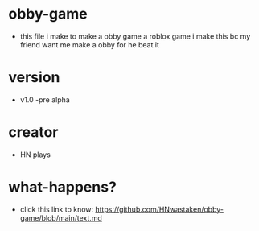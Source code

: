 # obby-game
- this file i make to make a obby game a roblox game i make this bc my friend want me make a obby for he beat it
# version
- v1.0
-pre alpha
# creator
- HN plays
# what-happens?
- click this link to know: https://github.com/HNwastaken/obby-game/blob/main/text.md
